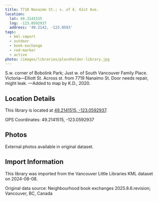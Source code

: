 ```yaml
---
title: 7710 Nanaimo St.; s. of E. 61st Ave.
location:
  lat: 49.2141515
  lng: -123.0592937
  address: '49.2142, -123.0593'
tags:
  - kml-import
  - outdoor
  - book-exchange
  - red-marker
  - active
photo: /images/libraries/placeholder-library.jpg
---
```

S.w. corner of Bobolink Park;
Just w. of South Vancouver Family Place.  
Victoria—Elliott St.
Across st. from 7719 Nanaimo St.
Door needs repair, might leak.
—Added to map by K.D., 2020.

## Location Details

This library is located at [49.2141515, -123.0592937](https://www.google.com/maps?q=49.2141515,-123.0592937).

GPS Coordinates: 49.2141515, -123.0592937

## Photos

External photos available in original dataset.

## Import Information

This library was imported from the Vancouver Little Libraries KML dataset on 2024-08-08.

Original data source: Neighbourhood book exchanges 2025.8.6.revision; Vancouver, BC, Canada
